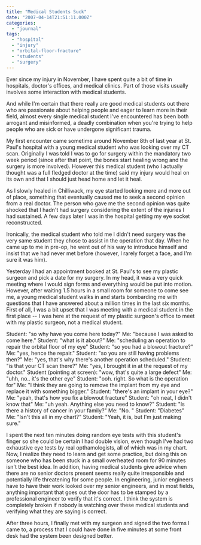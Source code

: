 ```yaml
---
title: "Medical Students Suck"
date: "2007-04-14T21:51:11.000Z"
categories: 
  - "journal"
tags: 
  - "hospital"
  - "injury"
  - "orbital-floor-fracture"
  - "students"
  - "surgery"
---
```


Ever since my injury in November, I have spent quite a bit of time in hospitals, doctor's offices, and medical clinics. Part of those visits usually involves some interaction with medical students.

And while I'm certain that there really are good medical students out there who are passionate about helping people and eager to learn more in their field, almost every single medical student I've encountered has been both arrogant and misinformed, a deadly combination when you're trying to help people who are sick or have undergone significant trauma.

My first encounter came sometime around November 8th of last year at St. Paul's hospital with a young medical student who was looking over my CT scan. Originally I was told I was to go for surgery within the mandatory two week period (since after that point, the bones start healing wrong and the surgery is more involved). However this medical student (who I actually thought was a full fledged doctor at the time) said my injury would heal on its own and that I should just head home and let it heal.

As I slowly healed in Chilliwack, my eye started looking more and more out of place, something that eventually caused me to seek a second opinion from a real doctor. The person who gave me the second opinion was quite shocked that I hadn't had surgery considering the extent of the injuries I had sustained. A few days later I was in the hospital getting my eye socket reconstructed.

Ironically, the medical student who told me I didn't need surgery was the very same student they chose to assist in the operation that day. When he came up to me in pre-op, he went out of his way to introduce himself and insist that we had never met before (however, I rarely forget a face, and I'm sure it was him).

Yesterday I had an appointment booked at St. Paul's to see my plastic surgeon and pick a date for my surgery. In my head, it was a very quick meeting where I would sign forms and everything would be put into motion. However, after waiting 1.5 hours in a small room for someone to come see me, a young medical student walks in and starts bombarding me with questions that I have answered about a million times in the last six months. First of all, I was a bit upset that I was meeting with a medical student in the first place -- I was here at the request of my plastic surgeon's office to meet with my plastic surgeon, not a medical student.

Student: "so why have you come here today?" Me: "because I was asked to come here." Student: "what is it about?" Me: "scheduling an operation to repair the orbital floor of my eye" Student: "so you had a blowout fracture?" Me: "yes, hence the repair." Student: "so you are still having problems then?" Me: "yes, that's why there's another operation scheduled." Student: "is that your CT scan there?" Me: "yes, I brought it in at the request of my doctor." Student (pointing at screen): "wow, that's quite a large defect" Me: "uhh, no.. it's the other eye" Student: "ooh. right. So what is the operation for" Me: "I think they are going to remove the implant from my eye and replace it with something bigger." Student: "there's an implant in your eye?" Me: "yeah, that's how you fix a blowout fracture" Student: "oh neat, I didn't know that" Me: "uh yeah. Anything else you need to know?" Student: "Is there a history of cancer in your family?" Me: "No. " Student: "Diabetes" Me: "Isn't this all in my chart?" Student: "Yeah, it is, but I'm just making sure."

I spent the next ten minutes doing random eye tests with this student's finger so she could be certain I had double vision, even though I've had two exhaustive eye tests by real opthamologists, all of which was in my chart. Now, I realize they need to learn and get some practice, but doing this on someone who has been stuck in a small overheated room for 90 minutes isn't the best idea. In addition, having medical students give advice when there are no senior doctors present seems really quite irresponsible and potentially life threatening for some people. In engineering, junior engineers have to have their work looked over my senior engineers, and in most fields, anything important that goes out the door has to be stamped by a professional engineer to verify that it's correct. I think the system is completely broken if nobody is watching over these medical students and verifying what they are saying is correct.

After three hours, I finally met with my surgeon and signed the two forms I came to, a process that I could have done in five minutes at some front desk had the system been designed better.
